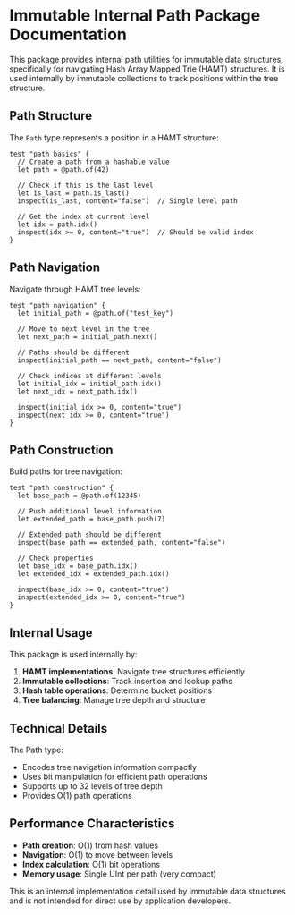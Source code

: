 # Immutable Internal Path Package Documentation

This package provides internal path utilities for immutable data structures, specifically for navigating Hash Array Mapped Trie (HAMT) structures. It is used internally by immutable collections to track positions within the tree structure.

## Path Structure

The `Path` type represents a position in a HAMT structure:

```moonbit
test "path basics" {
  // Create a path from a hashable value
  let path = @path.of(42)
  
  // Check if this is the last level
  let is_last = path.is_last()
  inspect(is_last, content="false")  // Single level path
  
  // Get the index at current level
  let idx = path.idx()
  inspect(idx >= 0, content="true")  // Should be valid index
}
```

## Path Navigation

Navigate through HAMT tree levels:

```moonbit
test "path navigation" {
  let initial_path = @path.of("test_key")
  
  // Move to next level in the tree
  let next_path = initial_path.next()
  
  // Paths should be different
  inspect(initial_path == next_path, content="false")
  
  // Check indices at different levels
  let initial_idx = initial_path.idx()
  let next_idx = next_path.idx()
  
  inspect(initial_idx >= 0, content="true")
  inspect(next_idx >= 0, content="true")
}
```

## Path Construction

Build paths for tree navigation:

```moonbit
test "path construction" {
  let base_path = @path.of(12345)
  
  // Push additional level information
  let extended_path = base_path.push(7)
  
  // Extended path should be different
  inspect(base_path == extended_path, content="false")
  
  // Check properties
  let base_idx = base_path.idx()
  let extended_idx = extended_path.idx()
  
  inspect(base_idx >= 0, content="true")
  inspect(extended_idx >= 0, content="true")
}
```

## Internal Usage

This package is used internally by:

1. **HAMT implementations**: Navigate tree structures efficiently
2. **Immutable collections**: Track insertion and lookup paths  
3. **Hash table operations**: Determine bucket positions
4. **Tree balancing**: Manage tree depth and structure

## Technical Details

The Path type:
- Encodes tree navigation information compactly
- Uses bit manipulation for efficient path operations
- Supports up to 32 levels of tree depth
- Provides O(1) path operations

## Performance Characteristics

- **Path creation**: O(1) from hash values
- **Navigation**: O(1) to move between levels
- **Index calculation**: O(1) bit operations
- **Memory usage**: Single UInt per path (very compact)

This is an internal implementation detail used by immutable data structures and is not intended for direct use by application developers.
